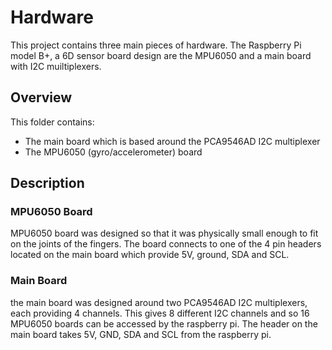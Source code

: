 # Hardware

This project contains three main pieces of hardware.
The Raspberry Pi model B+, a 6D sensor board design are the MPU6050 and a main board with I2C muiltiplexers.

## Overview
This folder contains:
* The main board which is based around the PCA9546AD I2C multiplexer
* The MPU6050 (gyro/accelerometer) board 

## Description 
### MPU6050 Board

MPU6050 board was designed so that it was physically small enough to fit on the joints of the fingers.
The board connects to one of the 4 pin headers located on the main board which provide 5V, ground, SDA and SCL. 

### Main Board

the main board was designed around two PCA9546AD I2C multiplexers, each providing 4 channels. 
This gives 8 different I2C channels and so 16 MPU6050 boards can be accessed by the raspberry pi. The header on the main board takes 5V, GND, SDA and SCL from the raspberry pi.
